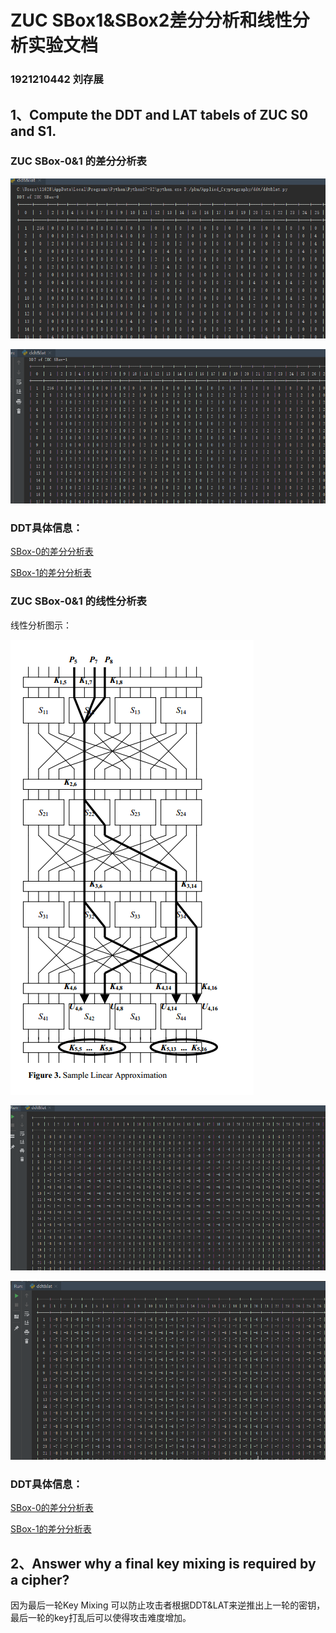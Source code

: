 # ZUC SBox1&SBox2差分分析和线性分析实验文档

### 1921210442 刘存展

## 1、Compute the DDT and LAT tabels of ZUC S0 and S1.

### ZUC SBox-0&1 的差分分析表

![SBox-0的差分分析表](./ddt0.png)

![SBox-1的差分分析表](./ddt1.png) 

### DDT具体信息：

[SBox-0的差分分析表](./DDTS0.md)

[SBox-1的差分分析表](./DDTS1.md)

### ZUC SBox-0&1 的线性分析表

线性分析图示：

![线性分析图示](./5.png)

![SBox-0的线性分析表](./lat0.png)

![SBox-1的线性分析表](./lat1.png)

### DDT具体信息：

[SBox-0的差分分析表](./LATS0.md)

[SBox-1的差分分析表](./LATS1.md)

## 2、Answer why a final key mixing is required by a cipher?

因为最后一轮Key Mixing 可以防止攻击者根据DDT&LAT来逆推出上一轮的密钥，最后一轮的key打乱后可以使得攻击难度增加。

